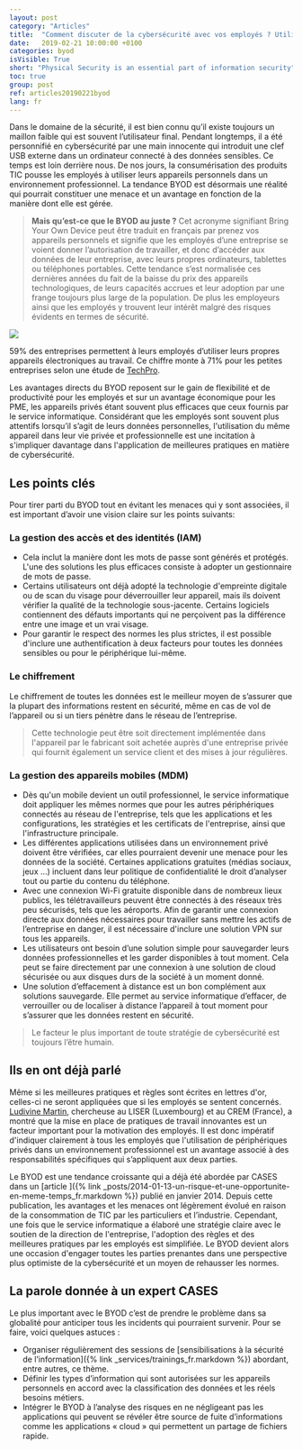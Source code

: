 ```yaml
---
layout: post
category: "Articles"
title:  "Comment discuter de la cybersécurité avec vos employés ? Utilisez le BYOD!"
date:   2019-02-21 10:00:00 +0100
categories: byod
isVisible: True
short: "Physical Security is an essential part of information security"
toc: true
group: post
ref: articles20190221byod
lang: fr
---
```

Dans le domaine de la sécurité, il est bien connu qu’il existe toujours un maillon faible qui est souvent l’utilisateur final. Pendant longtemps, il a été personnifié en cybersécurité par une main innocente qui introduit une clef USB externe dans un ordinateur connecté à des données sensibles. Ce temps est loin derrière nous. De nos jours, la consumérisation des produits TIC pousse les employés à utiliser leurs appareils personnels dans un environnement professionnel. La tendance BYOD est désormais une réalité qui pourrait constituer une menace et un avantage en fonction de la manière dont elle est gérée.

> **Mais qu’est-ce que le BYOD au juste ?** Cet acronyme signifiant Bring Your Own Device peut être traduit en français par prenez vos appareils personnels et signifie que les employés d’une entreprise se voient donner l’autorisation de travailler, et donc d’accéder aux données de leur entreprise, avec leurs propres ordinateurs, tablettes ou téléphones portables. Cette tendance s’est normalisée ces dernières années du fait de la baisse du prix des appareils technologiques, de leurs capacités accrues et leur adoption par une frange toujours plus large de la population. De plus les employeurs ainsi que les employés y trouvent leur intérêt malgré des risques évidents en termes de sécurité.

<img src="{% link assets/img/2019/byod_fr.png %}" />

59% des entreprises permettent à leurs employés d’utiliser leurs propres appareils électroniques au travail. Ce chiffre monte à 71% pour les petites entreprises selon une étude de [TechPro](http://www.techproresearch.com/article/research-byod-booming-with-74-using-or-planning-to-use/).

Les avantages directs du BYOD reposent sur le gain de flexibilité et de productivité pour les employés et sur un avantage économique pour les PME, les appareils privés étant souvent plus efficaces que ceux fournis par le service informatique. Considérant que les employés sont souvent plus attentifs lorsqu’il s’agit de leurs données personnelles, l'utilisation du même appareil dans leur vie privée et professionnelle est une incitation à s'impliquer davantage dans l'application de meilleures pratiques en matière de cybersécurité.


## Les points clés
Pour tirer parti du BYOD tout en évitant les menaces qui y sont associées, il est important d’avoir une vision claire sur les points suivants:
###	La gestion des accès et des identités (IAM)
*	Cela inclut la manière dont les mots de passe sont générés et protégés. L'une des solutions les plus efficaces consiste à adopter un gestionnaire de mots de passe.
*	Certains utilisateurs ont déjà adopté la technologie d'empreinte digitale ou de scan du visage pour déverrouiller leur appareil, mais ils doivent vérifier la qualité de la technologie sous-jacente. Certains logiciels contiennent des défauts importants qui ne perçoivent pas la différence entre une image et un vrai visage.
*	Pour garantir le respect des normes les plus strictes, il est possible d'inclure une authentification à deux facteurs pour toutes les données sensibles ou pour le périphérique lui-même.

###	Le chiffrement
Le chiffrement de toutes les données est le meilleur moyen de s’assurer que la plupart des informations restent en sécurité, même en cas de vol de l’appareil ou si un tiers pénètre dans le réseau de l’entreprise.
> Cette technologie peut être soit directement implémentée dans l'appareil par le fabricant soit achetée auprès d'une entreprise privée qui fournit également un service client et des mises à jour régulières.

###	La gestion des appareils mobiles (MDM)
*	Dès qu'un mobile devient un outil professionnel, le service informatique doit appliquer les mêmes normes que pour les autres périphériques connectés au réseau de l'entreprise, tels que les applications et les configurations, les stratégies et les certificats de l'entreprise, ainsi que l'infrastructure principale.
*	Les différentes applications utilisées dans un environnement privé doivent être vérifiées, car elles pourraient devenir une menace pour les données de la société. Certaines applications gratuites (médias sociaux, jeux …) incluent dans leur politique de confidentialité le droit d’analyser tout ou partie du contenu du téléphone.
*	Avec une connexion Wi-Fi gratuite disponible dans de nombreux lieux publics, les télétravailleurs peuvent être connectés à des réseaux très peu sécurisés, tels que les aéroports. Afin de garantir une connexion directe aux données nécessaires pour travailler sans mettre les actifs de l’entreprise en danger, il est nécessaire d'inclure une solution VPN sur tous les appareils.
*	Les utilisateurs ont besoin d’une solution simple pour sauvegarder leurs données professionnelles et les garder disponibles à tout moment. Cela peut se faire directement par une connexion à une solution de cloud sécurisée ou aux disques durs de la société à un moment donné.
*	Une solution d’effacement à distance est un bon complément aux solutions sauvegarde. Elle permet au service informatique d’effacer, de verrouiller ou de localiser à distance l’appareil à tout moment pour s’assurer que les données restent en sécurité.

> Le facteur le plus important de toute stratégie de cybersécurité est toujours l’être humain.

## Ils en ont déjà parlé

Même si les meilleures pratiques et règles sont écrites en lettres d'or, celles-ci ne seront appliquées que si les employés se sentent concernés. [Ludivine Martin](https://statistiques.public.lu/catalogue-publications/working-papers-CEPS/2015/05-2015.pdf), chercheuse au LISER (Luxembourg) et au CREM (France), a montré que la mise en place de pratiques de travail innovantes est un facteur important pour la motivation des employés. Il est donc impératif d'indiquer clairement à tous les employés que l'utilisation de périphériques privés dans un environnement professionnel est un avantage associé à des responsabilités spécifiques qui s’appliquent aux deux parties.

Le BYOD est une tendance croissante qui a déjà été abordée par CASES dans un [article ]({% link _posts/2014-01-13-un-risque-et-une-opportunite-en-meme-temps_fr.markdown %}) publié en janvier 2014. Depuis cette publication, les avantages et les menaces ont légèrement évolué en raison de la consommation de TIC par les particuliers et l’industrie. Cependant, une fois que le service informatique a élaboré une stratégie claire avec le soutien de la direction de l'entreprise, l'adoption des règles et des meilleures pratiques par les employés est simplifiée. Le BYOD devient alors une occasion d'engager toutes les parties prenantes dans une perspective plus optimiste de la cybersécurité et un moyen de rehausser les normes.

## La parole donnée à un expert CASES
 Le plus important avec le BYOD c’est de prendre le problème dans sa globalité pour anticiper tous les incidents qui pourraient survenir. Pour se faire, voici quelques astuces :
*	Organiser régulièrement des sessions de [sensibilisations à la sécurité de l’information]({% link _services/trainings_fr.markdown %}) abordant, entre autres, ce thème.
*	Définir les types d’information qui sont autorisées sur les appareils personnels en accord avec la classification des données et les réels besoins métiers.
*	Intégrer le BYOD à l’analyse des risques en ne négligeant pas les applications qui peuvent se révéler être source de fuite d’informations comme les applications « cloud » qui permettent un partage de fichiers rapide.
